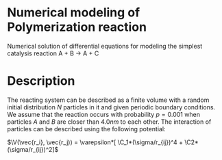 # Numerical modeling of Polymerization reaction
Numerical solution of differential equations for modeling the simplest catalysis reaction A + B $\to$ A + C

# Description
The reacting system can be described as a finite volume with a random initial distribution $N$ particles in 
it and given periodic boundary conditions. We assume that the reaction occurs with probability $p = 0.001$ when 
particles $A$ and $B$ are closer than $4.0 nm$ to each other. The interaction of particles can be described 
using the following potential:

$\V(\vec{r_i}, \vec{r_j)) = \varepsilon*[ \C_1*(\sigma/r_{ij})^4 + \C2*(\sigma/r_{ij})^2]$
